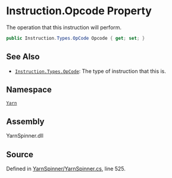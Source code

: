 <!-- This file was generated by a tool. Do not edit this file by hand. -->

# Instruction.Opcode Property

The operation that this instruction will perform.


```csharp
public Instruction.Types.OpCode Opcode { get; set; }
```



## See Also
* [`Instruction.Types.OpCode`](/api/csharp/yarn/instruction.types.opcode.md): 
The type of instruction that this is.

## Namespace
[`Yarn`](/api/csharp/yarn/README.md)

## Assembly
YarnSpinner.dll

## Source
Defined in [YarnSpinner/YarnSpinner.cs](https://github.com/YarnSpinnerTool/YarnSpinner//blob/develop/YarnSpinner/YarnSpinner.cs#L525), line 525.
